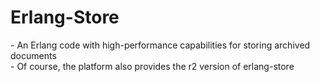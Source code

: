 <h1>Erlang-Store</h1>
- An Erlang code with high-performance capabilities for storing archived documents<br/>
- Of course, the platform also provides the r2 version of erlang-store
